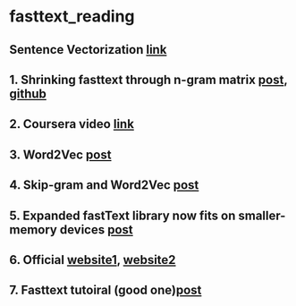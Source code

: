 # fasttext_reading

## Sentence Vectorization [link](https://github.com/facebookresearch/fastText/issues/323)

## 1. Shrinking fasttext through n-gram matrix [post](https://medium.com/@vasnetsov93/shrinking-fasttext-embeddings-so-that-it-fits-google-colab-cd59ab75959e), [github](https://gist.github.com/generall/68fddb87ae1845d6f54c958ed3d0addb)
## 2. Coursera video [link](https://www.coursera.org/lecture/language-processing/word2vec-and-doc2vec-and-how-to-evaluate-them-F9M3C)
## 3. Word2Vec [post](https://towardsdatascience.com/an-implementation-guide-to-word2vec-using-numpy-and-google-sheets-13445eebd281)
## 4. Skip-gram and Word2Vec [post](http://www.realworldnlpbook.com/blog/gentle-introduction-to-skipgram-word2vec-model-allennlp-ver.html)
## 5. Expanded fastText library now fits on smaller-memory devices [post](https://engineering.fb.com/ml-applications/expanded-fasttext-library-now-fits-on-smaller-memory-devices/)
## 6. Official [website1](https://fasttext.cc/), [website2](https://research.fb.com/downloads/fasttext/)
## 7. Fasttext tutoiral (good one)[post](https://towardsdatascience.com/fasttext-under-the-hood-11efc57b2b3)

